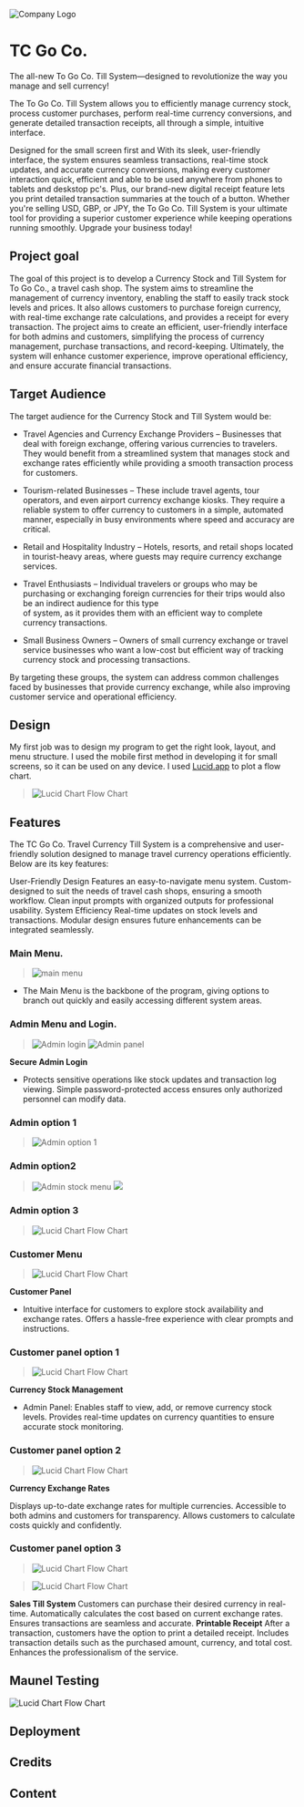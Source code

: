 ![Company Logo](assets/images/tc-go-co-logo-300px.png)
# TC Go Co.
The all-new To Go Co. Till System—designed to revolutionize the way you manage and sell currency! 

The To Go Co. Till System allows you to efficiently manage currency stock, process customer purchases, perform real-time currency conversions, and generate detailed transaction receipts, all through a simple, intuitive interface.


Designed for the small screen first and With its sleek, user-friendly interface, the system ensures seamless transactions, real-time stock updates, and accurate currency conversions, making every customer interaction quick, efficient and able to be used anywhere from phones to tablets and deskstop pc's. Plus, our brand-new digital receipt feature lets you print detailed transaction summaries at the touch of a button. Whether you're selling USD, GBP, or JPY, the To Go Co. Till System is your ultimate tool for providing a superior customer experience while keeping operations running smoothly. Upgrade your business today!

## Project goal
The goal of this project is to develop a Currency Stock and Till System for To Go Co., a travel cash shop. The system aims to streamline the management of currency inventory, enabling the staff to easily track stock levels and prices. It also allows customers to purchase foreign currency, with real-time exchange rate calculations, and provides a receipt for every transaction. The project aims to create an efficient, user-friendly interface for both admins and customers, simplifying the process of currency management, purchase transactions, and record-keeping. Ultimately, the system will enhance customer experience, improve operational efficiency, and ensure accurate financial transactions.

## Target Audience
The target audience for the Currency Stock and Till System would be:

- Travel Agencies and Currency Exchange Providers – Businesses that deal with foreign exchange, offering various currencies to travelers. They would benefit from a   streamlined system that manages stock and exchange rates efficiently while providing a smooth transaction process for customers.

- Tourism-related Businesses – These include travel agents, tour operators, and even airport currency exchange kiosks. They require a reliable system to offer currency to 
  customers in a simple, automated manner, especially in busy environments where speed and accuracy are critical.

 - Retail and Hospitality Industry – Hotels, resorts, and retail shops located in tourist-heavy areas, where guests may require currency exchange services.

-  Travel Enthusiasts – Individual travelers or groups who may be purchasing or exchanging foreign currencies for their trips would also be an indirect audience for this type  
   of system, as it provides them with an efficient way to complete currency transactions.

-  Small Business Owners – Owners of small currency exchange or travel service businesses who want a low-cost but efficient way of tracking currency stock and processing 
   transactions.

By targeting these groups, the system can address common challenges faced by businesses that provide currency exchange, while also improving customer service and operational efficiency.

## Design
My first job was to design my program to get the right look, layout, and menu structure. I used the mobile first method in developing it for small screens, so it can be used on any device. I used [Lucid.app](https://lucid.app/) to plot a flow chart.

>![Lucid Chart Flow Chart](assets/images/tc-go-co-flow-chart.webp)


## Features
The TC Go Co. Travel Currency Till System is a comprehensive and user-friendly solution designed to manage travel currency operations efficiently. Below are its key features:

User-Friendly Design
Features an easy-to-navigate menu system.
Custom-designed to suit the needs of travel cash shops, ensuring a smooth workflow.
Clean input prompts with organized outputs for professional usability.
System Efficiency
Real-time updates on stock levels and transactions.
Modular design ensures future enhancements can be integrated seamlessly.

### **Main Menu.**

>![main menu](assets/images/tc-main-menu.webp)

* The Main Menu is the backbone of the program, giving options to branch out 
  quickly and easily accessing different system areas.

### **Admin Menu and Login.**

> ![Admin login](assets/images/tc-admin-login.webp)
> ![Admin panel](assets/images/tc-admin-panel.webp)


**Secure Admin Login**
* Protects sensitive operations like stock updates and transaction log viewing.
  Simple password-protected access ensures only authorized personnel can modify data.

### **Admin option 1**
> ![Admin option 1](assets/images/tc-admin-option1.webp)

### **Admin option2**
> ![Admin stock menu](assets/images/tc-admin-manage-stock-menu.webp)
> ![](assets/images/tc-admin-stock-add.webp)

### **Admin option 3**
> ![Lucid Chart Flow Chart](assets/images/tc-admin-transaction-logs.webp)

### **Customer Menu**
> ![Lucid Chart Flow Chart](assets/images/tc-customer-panel-menu.webp)

**Customer Panel**

* Intuitive interface for customers to explore stock availability and exchange 
  rates.
  Offers a hassle-free experience with clear prompts and instructions.


### **Customer panel option 1**
> ![Lucid Chart Flow Chart](assets/images/tc-customer-current-stock.webp)

**Currency Stock Management**

* Admin Panel: Enables staff to view, add, or remove currency stock levels.
  Provides real-time updates on currency quantities to ensure accurate stock monitoring.

### **Customer panel option 2**
> ![Lucid Chart Flow Chart](assets/images/tc-customer-exchange-rates.webp)

**Currency Exchange Rates**

Displays up-to-date exchange rates for multiple currencies.
Accessible to both admins and customers for transparency.
Allows customers to calculate costs quickly and confidently.

### **Customer panel option 3**
> ![Lucid Chart Flow Chart](assets/images/tc-customer-sale-complete.webp)

> ![Lucid Chart Flow Chart](assets/images/tc-customer-sale-receipt.webp)

**Sales Till System**
Customers can purchase their desired currency in real-time.
Automatically calculates the cost based on current exchange rates.
Ensures transactions are seamless and accurate.
**Printable Receipt**
After a transaction, customers have the option to print a detailed receipt.
Includes transaction details such as the purchased amount, currency, and total cost.
Enhances the professionalism of the service.


## Maunel Testing
![Lucid Chart Flow Chart](assets/images/)
## Deployment

## Credits

## Content